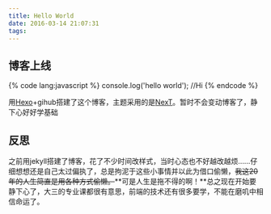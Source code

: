 ```yaml
---
title: Hello World
date: 2016-03-14 21:07:31
tags: 
---
```


## 博客上线

{% code lang:javascript %}
console.log('hello world'); //Hi
{% endcode %}

用[Hexo](https://hexo.io/)+gihub搭建了这个博客，主题采用的是[NexT](http://theme-next.iissnan.com/)。暂时不会变动博客了，静下心好好学基础

<!-- More -->

## 反思

之前用jekyll搭建了博客，花了不少时间改样式，当时心态也不好越改越烦……仔细想想还是自己太过偏执了，总是拘泥于这些小事情并以此为借口偷懒，<del>我这20年的人生简直是用各种方式偷懒。</del>**可是人生是拖不得的啊！**总之现在开始要静下心了，大三的专业课都很有意思，前端的技术还有很多要学，不能在磨叽中相信命运了。
